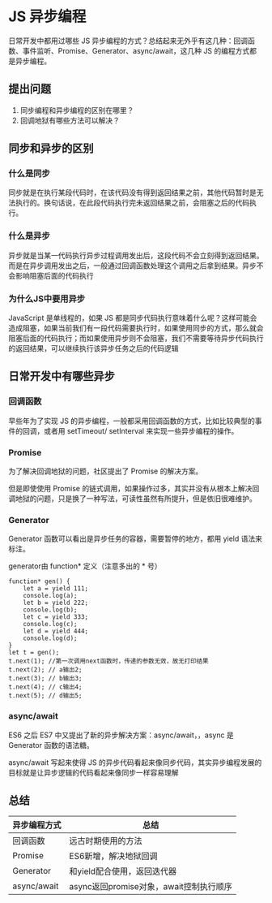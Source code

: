 # JS 异步编程



日常开发中都用过哪些 JS 异步编程的方式？总结起来无外乎有这几种：回调函数、事件监听、Promise、Generator、async/await，这几种 JS 的编程方式都是异步编程。



## 提出问题



1. 同步编程和异步编程的区别在哪里？
2. 回调地狱有哪些方法可以解决？



## 同步和异步的区别



### 什么是同步



同步就是在执行某段代码时，在该代码没有得到返回结果之前，其他代码暂时是无法执行的。换句话说，在此段代码执行完未返回结果之前，会阻塞之后的代码执行。



### 什么是异步



异步就是当某一代码执行异步过程调用发出后，这段代码不会立刻得到返回结果。而是在异步调用发出之后，一般通过回调函数处理这个调用之后拿到结果。异步不会影响阻塞后面的代码执行



### 为什么JS中要用异步



JavaScript 是单线程的，如果 JS 都是同步代码执行意味着什么呢？这样可能会造成阻塞，如果当前我们有一段代码需要执行时，如果使用同步的方式，那么就会阻塞后面的代码执行；而如果使用异步则不会阻塞，我们不需要等待异步代码执行的返回结果，可以继续执行该异步任务之后的代码逻辑



## 日常开发中有哪些异步



### 回调函数



早些年为了实现 JS 的异步编程，一般都采用回调函数的方式，比如比较典型的事件的回调，或者用 setTimeout/ setInterval 来实现一些异步编程的操作。



### Promise



为了解决回调地狱的问题，社区提出了 Promise 的解决方案。



但是即使使用 Promise 的链式调用，如果操作过多，其实并没有从根本上解决回调地狱的问题，只是换了一种写法，可读性虽然有所提升，但是依旧很难维护。



### Generator



Generator 函数可以看出是异步任务的容器，需要暂停的地方，都用 yield 语法来标注。

generator由 function* 定义（注意多出的 * 号）

```
function* gen() {
    let a = yield 111;
    console.log(a);
    let b = yield 222;
    console.log(b);
    let c = yield 333;
    console.log(c);
    let d = yield 444;
    console.log(d);
}
let t = gen();
t.next(1); //第一次调用next函数时，传递的参数无效，故无打印结果
t.next(2); // a输出2;
t.next(3); // b输出3; 
t.next(4); // c输出4;
t.next(5); // d输出5;
```

### async/await



ES6 之后 ES7 中又提出了新的异步解决方案：async/await，，async 是 Generator 函数的语法糖。



async/await 写起来使得 JS 的异步代码看起来像同步代码，其实异步编程发展的目标就是让异步逻辑的代码看起来像同步一样容易理解



## 总结



| 异步编程方式 | 总结                                    |
| ------------ | --------------------------------------- |
| 回调函数     | 远古时期使用的方法                      |
| Promise      | ES6新增，解决地狱回调                   |
| Generator    | 和yield配合使用，返回迭代器             |
| async/await  | async返回promise对象，await控制执行顺序 |
